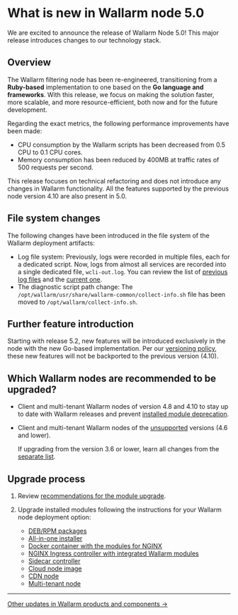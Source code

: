 # What is new in Wallarm node 5.0

We are excited to announce the release of Wallarm Node 5.0! This major release introduces changes to our technology stack.

## Overview

The Wallarm filtering node has been re-engineered, transitioning from a **Ruby-based** implementation to one based on the **Go language and frameworks**. With this release, we focus on making the solution faster, more scalable, and more resource-efficient, both now and for the future development.

Regarding the exact metrics, the following performance improvements have been made:

* CPU consumption by the Wallarm scripts has been decreased from 0.5 CPU to 0.1 CPU cores.
* Memory consumption has been reduced by 400MB at traffic rates of 500 requests per second.

This release focuses on technical refactoring and does not introduce any changes in Wallarm functionality. All the features supported by the previous node version 4.10 are also present in 5.0.

## File system changes

The following changes have been introduced in the file system of the Wallarm deployment artifacts:

* Log file system: Previously, logs were recorded in multiple files, each for a dedicated script. Now, logs from almost all services are recorded into a single dedicated file, `wcli-out.log`. You can review the list of [previous log files](/4.10/admin-en/configure-logging/) and the [current one](../admin-en/configure-logging.md).
* The diagnostic script path change: The `/opt/wallarm/usr/share/wallarm-common/collect-info.sh` file has been moved to `/opt/wallarm/collect-info.sh`.

## Further feature introduction

Starting with release 5.2, new features will be introduced exclusively in the node with the new Go-based implementation. Per our [versioning policy](node-artifact-versions.md), these new features will not be backported to the previous version (4.10).

## Which Wallarm nodes are recommended to be upgraded?

* Client and multi-tenant Wallarm nodes of version 4.8 and 4.10 to stay up to date with Wallarm releases and prevent [installed module deprecation](versioning-policy.md#version-support).
* Client and multi-tenant Wallarm nodes of the [unsupported](versioning-policy.md#version-list) versions (4.6 and lower).

    If upgrading from the version 3.6 or lower, learn all changes from the [separate list](older-versions/what-is-new.md).

## Upgrade process

1. Review [recommendations for the module upgrade](general-recommendations.md).
2. Upgrade installed modules following the instructions for your Wallarm node deployment option:

      * [DEB/RPM packages](nginx-modules.md)
      * [All-in-one installer](all-in-one.md)
      * [Docker container with the modules for NGINX](docker-container.md)
      * [NGINX Ingress controller with integrated Wallarm modules](ingress-controller.md)
      * [Sidecar controller](sidecar-proxy.md)
      * [Cloud node image](cloud-image.md)
      * [CDN node](cdn-node.md)
      * [Multi-tenant node](multi-tenant.md)

----------

[Other updates in Wallarm products and components →](https://changelog.wallarm.com/)
